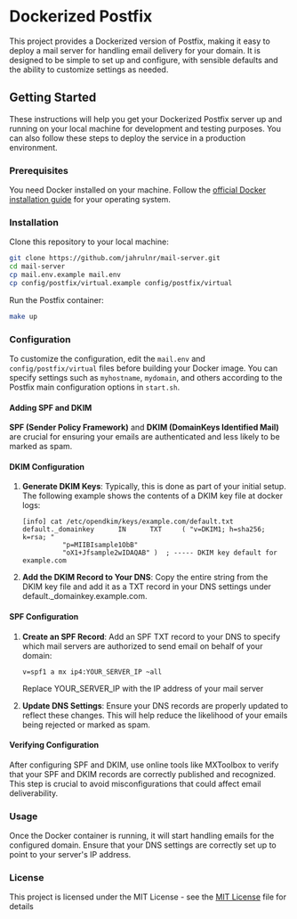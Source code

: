 # Dockerized Postfix

This project provides a Dockerized version of Postfix, making it easy to deploy a mail server for handling email delivery for your domain. It is designed to be simple to set up and configure, with sensible defaults and the ability to customize settings as needed.

## Getting Started

These instructions will help you get your Dockerized Postfix server up and running on your local machine for development and testing purposes. You can also follow these steps to deploy the service in a production environment.

### Prerequisites

You need Docker installed on your machine. Follow the [official Docker installation guide](https://docs.docker.com/get-docker/) for your operating system.

### Installation

Clone this repository to your local machine:

```bash
git clone https://github.com/jahrulnr/mail-server.git
cd mail-server
cp mail.env.example mail.env
cp config/postfix/virtual.example config/postfix/virtual
```

Run the Postfix container:

```bash
make up
```

### Configuration

To customize the configuration, edit the `mail.env` and `config/postfix/virtual` files before building your Docker image. You can specify settings such as `myhostname`, `mydomain`, and others according to the Postfix main configuration options in `start.sh`.

#### Adding SPF and DKIM

**SPF (Sender Policy Framework)** and **DKIM (DomainKeys Identified Mail)** are crucial for ensuring your emails are authenticated and less likely to be marked as spam.

#### DKIM Configuration

1. **Generate DKIM Keys**: Typically, this is done as part of your initial setup. The following example shows the contents of a DKIM key file at docker logs:

   ```plaintext
   [info] cat /etc/opendkim/keys/example.com/default.txt
   default._domainkey      IN      TXT     ( "v=DKIM1; h=sha256; k=rsa; "
             "p=MIIBIsample1ObB"
             "oX1+Jfsample2wIDAQAB" )  ; ----- DKIM key default for example.com
    ```

2. **Add the DKIM Record to Your DNS**: Copy the entire string from the DKIM key file and add it as a TXT record in your DNS settings under default._domainkey.example.com.

#### SPF Configuration

1. **Create an SPF Record**: Add an SPF TXT record to your DNS to specify which mail servers are authorized to send email on behalf of your domain:

    ```plaintext
    v=spf1 a mx ip4:YOUR_SERVER_IP ~all
    ```

    Replace YOUR_SERVER_IP with the IP address of your mail server

2. **Update DNS Settings**: Ensure your DNS records are properly updated to reflect these changes. This will help reduce the likelihood of your emails being rejected or marked as spam.

#### Verifying Configuration

After configuring SPF and DKIM, use online tools like MXToolbox to verify that your SPF and DKIM records are correctly published and recognized. This step is crucial to avoid misconfigurations that could affect email deliverability.

### Usage

Once the Docker container is running, it will start handling emails for the configured domain. Ensure that your DNS settings are correctly set up to point to your server's IP address.

### License

This project is licensed under the MIT License - see the [MIT License](LICENSE) file for details